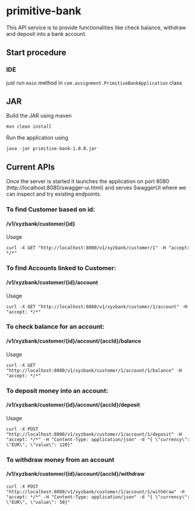 # primitive-bank
This API service is to provide functionalities like check balance, withdraw and deposit into a bank account.

## Start procedure
### IDE
just run `main` method in `com.assignment.PrimitiveBankApplication` class

JAR
------------------
Build the JAR using maven
```
mvn clean install
```
Run the application using
```
java -jar primitive-bank-1.0.0.jar
```

## Current APIs

Once the server is started it launches the application on port 8080 (http://localhost:8080/swagger-ui.html) and serves SwaggerUI where we can inspect and try existing endpoints.

### To find Customer based on id:
#### /v1/xyzbank/customer/{id}
Usage
```
curl -X GET "http://localhost:8080/v1/xyzbank/customer/1" -H "accept: */*"
```

### To find Accounts linked to Customer:
#### /v1/xyzbank/customer/{id}/account
Usage
```
curl -X GET "http://localhost:8080/v1/xyzbank/customer/1/account" -H "accept: */*"
```

### To check balance for an account:
#### /v1/xyzbank/customer/{id}/account/{accId}/balance
Usage
```
curl -X GET "http://localhost:8080/v1/xyzbank/customer/1/account/1/balance" -H "accept: */*"
```

### To deposit money into an account:
#### /v1/xyzbank/customer/{id}/account/{accId}/deposit
Usage
```
curl -X POST "http://localhost:8080/v1/xyzbank/customer/1/account/1/deposit" -H "accept: */*" -H "Content-Type: application/json" -d "{ \"currency\": \"EUR\", \"value\": 120}"
```


### To withdraw money from an account
#### /v1/xyzbank/customer/{id}/account/{accId}/withdraw
```
curl -X POST "http://localhost:8080/v1/xyzbank/customer/1/account/1/withdraw" -H "accept: */*" -H "Content-Type: application/json" -d "{ \"currency\": \"EUR\", \"value\": 50}"
```
